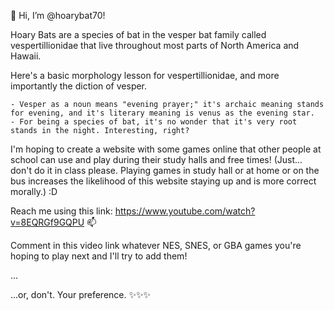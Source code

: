 👋 Hi, I’m @hoarybat70! 

Hoary Bats are a species of bat in the vesper bat family called vespertillionidae that live throughout most parts of North America and Hawaii.

Here's a basic morphology lesson for vespertillionidae, and more importantly the diction of vesper.

	- Vesper as a noun means "evening prayer;" it's archaic meaning stands for evening, and it's literary meaning is venus as the evening star. 
	- For being a species of bat, it's no wonder that it's very root stands in the night. Interesting, right? 

I'm hoping to create a website with some games online that other people at school can use and play during their study halls and free times! (Just... don't do it in class please. Playing games in study hall or at home or on the bus increases the likelihood of this website staying up and is more correct morally.) :D

Reach me using this link: https://www.youtube.com/watch?v=8EQRGf9GQPU 📫 

Comment in this video link whatever NES, SNES, or GBA games you're hoping to play next and I'll try to add them!

...

...or, don't. Your preference. ✨✨✨
<!---
hoarybat70/hoarybat70 is a ✨ special ✨ repository because its `README.md` (this file) appears on your GitHub profile.
You can click the Preview link to take a look at your changes.
--->

